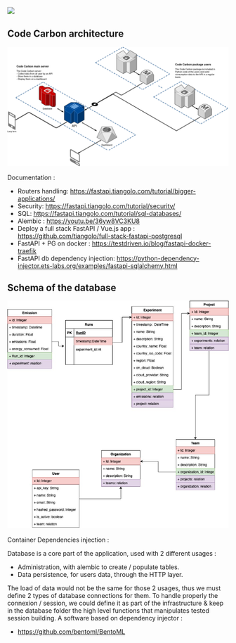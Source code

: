 ![](https://github.com/mlco2/codecarbon/blob/api/api/Images/CodecarbonDB.jpg)

## Code Carbon architecture
![Code Carbon architecture](Images/code_carbon_archi.png)

Documentation :

- Routers handling: https://fastapi.tiangolo.com/tutorial/bigger-applications/
- Security: https://fastapi.tiangolo.com/tutorial/security/
- SQL: https://fastapi.tiangolo.com/tutorial/sql-databases/
- Alembic : https://youtu.be/36yw8VC3KU8
- Deploy a full stack FastAPI / Vue.js app : https://github.com/tiangolo/full-stack-fastapi-postgresql
- FastAPI + PG on docker : https://testdriven.io/blog/fastapi-docker-traefik
- FastAPI db dependency injection: https://python-dependency-injector.ets-labs.org/examples/fastapi-sqlalchemy.html

## Schema of the database
![DB Schema](Images/CodecarbonDB.jpg)



Container Dependencies injection : 



Database is a core part of the application, used with 2 different usages :
- Administration, with alembic to create / populate tables.
- Data persistence, for users data, through the HTTP layer.

The load of data would not be the same for those 2 usages, thus we must define 2 types of database connections for them.
To handle properly the connexion / session, we could define it as part of the infrastructure & keep in the database 
folder the high level functions that manipulates tested session building.
A software based on dependency injector : 
- https://github.com/bentoml/BentoML
